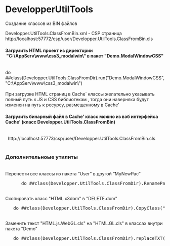# DevelopperUtilTools
Создание классов из BIN файлов

Developper.UtilTools.ClassFromBin.xml - CSP страница 
  http://localhost:57772/csp/user/Developper.UtilTools.ClassFromBin.cls

<h4>
Загрузить HTML проект из директории  "C:\AppServ\www\css3_modalwin\" в пакет "Demo.ModalWindowCSS"
</h4>
<br>  do ##class(Developper.UtilTools.ClassFromDir).run("Demo.ModalWindowCSS","C:\AppServ\www\css3_modalwin\")
<br>
<br>При загрузке HTML страниц в Cache` классы желательно указывать полный путь к JS и CSS библиотекам , тогда они наверняка будут изменен на путь к ресурсу, размещенному в Cache'
<br>
<h4>
Загрузить бинарный файл в Cache' класс можно из вэб интерфейса Cache' (класс Developper.UtilTools.ClassFromBin)
</h4>
<br>
   http://localhost:57773/csp/user/Developper.UtilTools.ClassFromBin.cls
<br><br>
<h3>Дополнительноые утилиты </h3>
 <br> Перенести все классы из пакета “User” в другой “MyNewPac”
 <pre>      do ##class(Developper.UtilTools.ClassFromDir).RenamePacket("User","MyNewPac")</pre>
<br> Скопировать класс "HTML.x3dom" в "DELETE.dom"
  <pre>   do ##class(Developper.UtilTools.ClassFromDir).CopyClass("HTML.x3dom","DELETE.dom")</pre>
<br> Заменить текст "HTML.js.WebGL.cls" на "HTML.GL.cls" в классах внутри пакета "Demo"
  <pre>   do ##class(Developper.UtilTools.ClassFromDir).replaceTXT("Demo","HTML.js.WebGL.cls","HTML.GL.cls")</pre>
